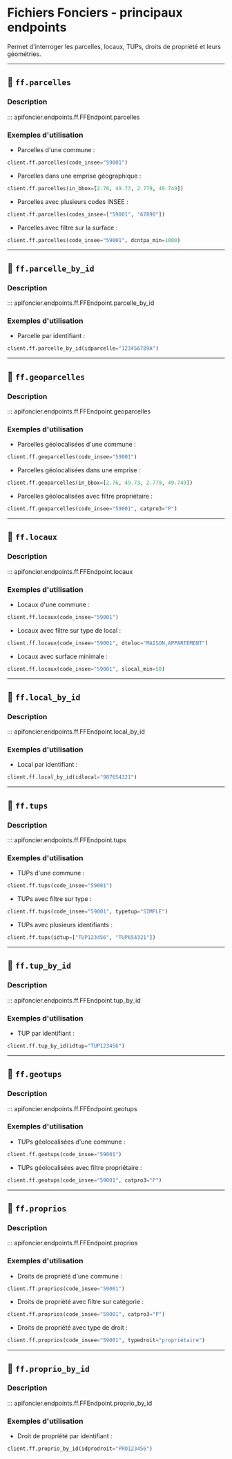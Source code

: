 # Fichiers Fonciers - principaux endpoints

Permet d'interroger les parcelles, locaux, TUPs, droits de propriété et leurs géométries.

---

## 📂 `ff.parcelles`

### Description

::: apifoncier.endpoints.ff.FFEndpoint.parcelles

### Exemples d'utilisation

- Parcelles d'une commune :
```python
client.ff.parcelles(code_insee="59001")
```
- Parcelles dans une emprise géographique :
```python
client.ff.parcelles(in_bbox=[2.76, 49.73, 2.779, 49.749])
```
- Parcelles avec plusieurs codes INSEE :
```python
client.ff.parcelles(codes_insee=["59001", "67890"])
```
- Parcelles avec filtre sur la surface :
```python
client.ff.parcelles(code_insee="59001", dcntpa_min=1000)
```

---

## 📂 `ff.parcelle_by_id`

### Description

::: apifoncier.endpoints.ff.FFEndpoint.parcelle_by_id

### Exemples d'utilisation

- Parcelle par identifiant :
```python
client.ff.parcelle_by_id(idparcelle="123456789A")
```

---

## 📂 `ff.geoparcelles`

### Description

::: apifoncier.endpoints.ff.FFEndpoint.geoparcelles

### Exemples d'utilisation

- Parcelles géolocalisées d'une commune :
```python
client.ff.geoparcelles(code_insee="59001")
```
- Parcelles géolocalisées dans une emprise :
```python
client.ff.geoparcelles(in_bbox=[2.76, 49.73, 2.779, 49.749])
```
- Parcelles géolocalisées avec filtre propriétaire :
```python
client.ff.geoparcelles(code_insee="59001", catpro3="P")
```

---

## 📂 `ff.locaux`

### Description

::: apifoncier.endpoints.ff.FFEndpoint.locaux

### Exemples d'utilisation

- Locaux d'une commune :
```python
client.ff.locaux(code_insee="59001")
```
- Locaux avec filtre sur type de local :
```python
client.ff.locaux(code_insee="59001", dteloc="MAISON,APPARTEMENT")
```
- Locaux avec surface minimale :
```python
client.ff.locaux(code_insee="59001", slocal_min=50)
```

---

## 📂 `ff.local_by_id`

### Description

::: apifoncier.endpoints.ff.FFEndpoint.local_by_id

### Exemples d'utilisation

- Local par identifiant :
```python
client.ff.local_by_id(idlocal="987654321")
```

---

## 📂 `ff.tups`

### Description

::: apifoncier.endpoints.ff.FFEndpoint.tups

### Exemples d'utilisation

- TUPs d'une commune :
```python
client.ff.tups(code_insee="59001")
```
- TUPs avec filtre sur type :
```python
client.ff.tups(code_insee="59001", typetup="SIMPLE")
```
- TUPs avec plusieurs identifiants :
```python
client.ff.tups(idtup=["TUP123456", "TUP654321"])
```

---

## 📂 `ff.tup_by_id`

### Description

::: apifoncier.endpoints.ff.FFEndpoint.tup_by_id

### Exemples d'utilisation

- TUP par identifiant :
```python
client.ff.tup_by_id(idtup="TUP123456")
```

---

## 📂 `ff.geotups`

### Description

::: apifoncier.endpoints.ff.FFEndpoint.geotups

### Exemples d'utilisation

- TUPs géolocalisées d'une commune :
```python
client.ff.geotups(code_insee="59001")
```
- TUPs géolocalisées avec filtre propriétaire :
```python
client.ff.geotups(code_insee="59001", catpro3="P")
```

---

## 📂 `ff.proprios`

### Description

::: apifoncier.endpoints.ff.FFEndpoint.proprios

### Exemples d'utilisation

- Droits de propriété d'une commune :
```python
client.ff.proprios(code_insee="59001")
```
- Droits de propriété avec filtre sur catégorie :
```python
client.ff.proprios(code_insee="59001", catpro3="P")
```
- Droits de propriété avec type de droit :
```python
client.ff.proprios(code_insee="59001", typedroit="propriétaire")
```

---

## 📂 `ff.proprio_by_id`

### Description

::: apifoncier.endpoints.ff.FFEndpoint.proprio_by_id

### Exemples d'utilisation

- Droit de propriété par identifiant :
```python
client.ff.proprio_by_id(idprodroit="PRO123456")
```

